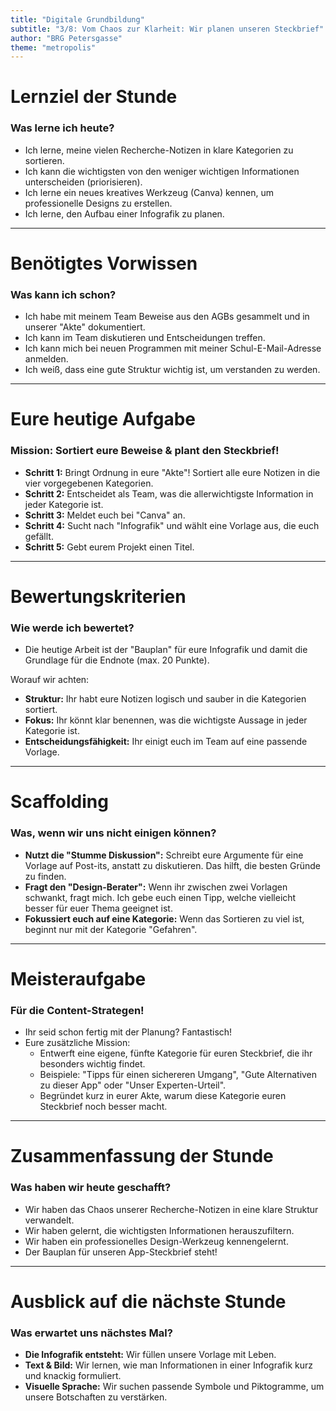 ```yaml
---
title: "Digitale Grundbildung"
subtitle: "3/8: Vom Chaos zur Klarheit: Wir planen unseren Steckbrief"
author: "BRG Petersgasse"
theme: "metropolis"
---
```


# Lernziel der Stunde

### Was lerne ich heute?

*   Ich lerne, meine vielen Recherche-Notizen in klare Kategorien zu sortieren.
*   Ich kann die wichtigsten von den weniger wichtigen Informationen unterscheiden (priorisieren).
*   Ich lerne ein neues kreatives Werkzeug (Canva) kennen, um professionelle Designs zu erstellen.
*   Ich lerne, den Aufbau einer Infografik zu planen.

---

# Benötigtes Vorwissen

### Was kann ich schon?

*   Ich habe mit meinem Team Beweise aus den AGBs gesammelt und in unserer "Akte" dokumentiert.
*   Ich kann im Team diskutieren und Entscheidungen treffen.
*   Ich kann mich bei neuen Programmen mit meiner Schul-E-Mail-Adresse anmelden.
*   Ich weiß, dass eine gute Struktur wichtig ist, um verstanden zu werden.

---

# Eure heutige Aufgabe

### Mission: Sortiert eure Beweise & plant den Steckbrief!

*   **Schritt 1:** Bringt Ordnung in eure "Akte"! Sortiert alle eure Notizen in die vier vorgegebenen Kategorien.
*   **Schritt 2:** Entscheidet als Team, was die allerwichtigste Information in jeder Kategorie ist.
*   **Schritt 3:** Meldet euch bei "Canva" an.
*   **Schritt 4:** Sucht nach "Infografik" und wählt eine Vorlage aus, die euch gefällt.
*   **Schritt 5:** Gebt eurem Projekt einen Titel.

---

# Bewertungskriterien

### Wie werde ich bewertet?

*   Die heutige Arbeit ist der "Bauplan" für eure Infografik und damit die Grundlage für die Endnote (max. 20 Punkte).

Worauf wir achten:
*   **Struktur:** Ihr habt eure Notizen logisch und sauber in die Kategorien sortiert.
*   **Fokus:** Ihr könnt klar benennen, was die wichtigste Aussage in jeder Kategorie ist.
*   **Entscheidungsfähigkeit:** Ihr einigt euch im Team auf eine passende Vorlage.

---

# Scaffolding

### Was, wenn wir uns nicht einigen können?

*   **Nutzt die "Stumme Diskussion":** Schreibt eure Argumente für eine Vorlage auf Post-its, anstatt zu diskutieren. Das hilft, die besten Gründe zu finden.
*   **Fragt den "Design-Berater":** Wenn ihr zwischen zwei Vorlagen schwankt, fragt mich. Ich gebe euch einen Tipp, welche vielleicht besser für euer Thema geeignet ist.
*   **Fokussiert euch auf eine Kategorie:** Wenn das Sortieren zu viel ist, beginnt nur mit der Kategorie "Gefahren".

---

# Meisteraufgabe

### Für die Content-Strategen!

*   Ihr seid schon fertig mit der Planung? Fantastisch!
*   Eure zusätzliche Mission:
    *   Entwerft eine eigene, fünfte Kategorie für euren Steckbrief, die ihr besonders wichtig findet.
    *   Beispiele: "Tipps für einen sichereren Umgang", "Gute Alternativen zu dieser App" oder "Unser Experten-Urteil".
    *   Begründet kurz in eurer Akte, warum diese Kategorie euren Steckbrief noch besser macht.

---

# Zusammenfassung der Stunde

### Was haben wir heute geschafft?

*   Wir haben das Chaos unserer Recherche-Notizen in eine klare Struktur verwandelt.
*   Wir haben gelernt, die wichtigsten Informationen herauszufiltern.
*   Wir haben ein professionelles Design-Werkzeug kennengelernt.
*   Der Bauplan für unseren App-Steckbrief steht!

---

# Ausblick auf die nächste Stunde

### Was erwartet uns nächstes Mal?

*   **Die Infografik entsteht:** Wir füllen unsere Vorlage mit Leben.
*   **Text & Bild:** Wir lernen, wie man Informationen in einer Infografik kurz und knackig formuliert.
*   **Visuelle Sprache:** Wir suchen passende Symbole und Piktogramme, um unsere Botschaften zu verstärken.

